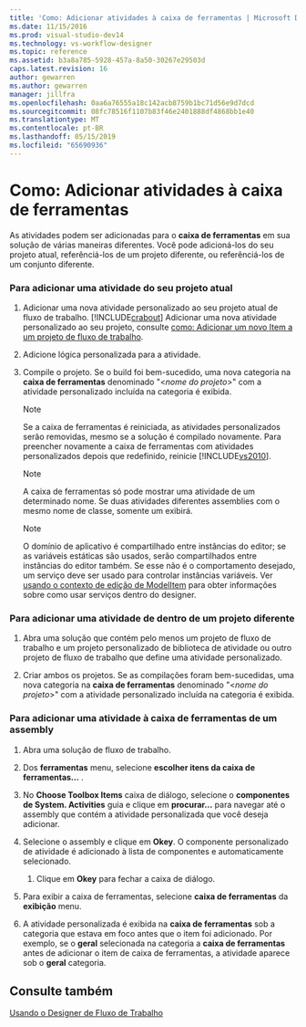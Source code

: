 ```yaml
---
title: 'Como: Adicionar atividades à caixa de ferramentas | Microsoft Docs'
ms.date: 11/15/2016
ms.prod: visual-studio-dev14
ms.technology: vs-workflow-designer
ms.topic: reference
ms.assetid: b3a8a785-5928-457a-8a50-30267e29503d
caps.latest.revision: 16
author: gewarren
ms.author: gewarren
manager: jillfra
ms.openlocfilehash: 0aa6a76555a18c142acb8759b1bc71d56e9d7dcd
ms.sourcegitcommit: 08fc78516f1107b83f46e2401888df4868bb1e40
ms.translationtype: MT
ms.contentlocale: pt-BR
ms.lasthandoff: 05/15/2019
ms.locfileid: "65690936"
---
```

# <a name="how-to-add-activities-to-the-toolbox"></a>Como: Adicionar atividades à caixa de ferramentas
As atividades podem ser adicionadas para o **caixa de ferramentas** em sua solução de várias maneiras diferentes. Você pode adicioná-los do seu projeto atual, referênciá-los de um projeto diferente, ou referênciá-los de um conjunto diferente.  
  
### <a name="to-add-an-activity-from-within-your-current-project"></a>Para adicionar uma atividade do seu projeto atual  
  
1. Adicionar uma nova atividade personalizado ao seu projeto atual de fluxo de trabalho. [!INCLUDE[crabout](../includes/crabout-md.md)] Adicionar uma nova atividade personalizado ao seu projeto, consulte [como: Adicionar um novo Item a um projeto de fluxo de trabalho](../workflow-designer/how-to-add-a-new-item-to-a-workflow-project.md).  
  
2. Adicione lógica personalizada para a atividade.  
  
3. Compile o projeto. Se o build foi bem-sucedido, uma nova categoria na **caixa de ferramentas** denominado "\<*nome do projeto*>" com a atividade personalizado incluída na categoria é exibida.  
  
    > [!NOTE]
    > Se a caixa de ferramentas é reiniciada, as atividades personalizados serão removidas, mesmo se a solução é compilado novamente. Para preencher novamente a caixa de ferramentas com atividades personalizados depois que redefinido, reinicie [!INCLUDE[vs2010](../includes/vs2010-md.md)].  
  
    > [!NOTE]
    > A caixa de ferramentas só pode mostrar uma atividade de um determinado nome. Se duas atividades diferentes assemblies com o mesmo nome de classe, somente um exibirá.  
  
    > [!NOTE]
    > O domínio de aplicativo é compartilhado entre instâncias do editor; se as variáveis estáticas são usados, serão compartilhados entre instâncias do editor também. Se esse não é o comportamento desejado, um serviço deve ser usado para controlar instâncias variáveis. Ver [usando o contexto de edição de ModelItem](https://msdn.microsoft.com/library/7f9f1ea5-0147-4079-8eca-be94f00d3aa1) para obter informações sobre como usar serviços dentro do designer.  
  
### <a name="to-add-an-activity-from-within-a-different-project"></a>Para adicionar uma atividade de dentro de um projeto diferente  
  
1. Abra uma solução que contém pelo menos um projeto de fluxo de trabalho e um projeto personalizado de biblioteca de atividade ou outro projeto de fluxo de trabalho que define uma atividade personalizado.  
  
2. Criar ambos os projetos. Se as compilações foram bem-sucedidas, uma nova categoria na **caixa de ferramentas** denominado "\<*nome do projeto*>" com a atividade personalizado incluída na categoria é exibida.  
  
### <a name="to-add-an-activity-to-the-toolbox-from-an-assembly"></a>Para adicionar uma atividade à caixa de ferramentas de um assembly  
  
1. Abra uma solução de fluxo de trabalho.  
  
2. Dos **ferramentas** menu, selecione **escolher itens da caixa de ferramentas...** .  
  
3. No **Choose Toolbox Items** caixa de diálogo, selecione o **componentes de System. Activities** guia e clique em **procurar...** para navegar até o assembly que contém a atividade personalizada que você deseja adicionar.  
  
4. Selecione o assembly e clique em **Okey**. O componente personalizado de atividade é adicionado à lista de componentes e automaticamente selecionado.  
  
    1. Clique em **Okey** para fechar a caixa de diálogo.  
  
5. Para exibir a caixa de ferramentas, selecione **caixa de ferramentas** da **exibição** menu.  
  
6. A atividade personalizada é exibida na **caixa de ferramentas** sob a categoria que estava em foco antes que o item foi adicionado. Por exemplo, se o **geral** selecionada na categoria a **caixa de ferramentas** antes de adicionar o item de caixa de ferramentas, a atividade aparece sob o **geral** categoria.  
  
## <a name="see-also"></a>Consulte também  
 [Usando o Designer de Fluxo de Trabalho](../workflow-designer/using-the-workflow-designer.md)